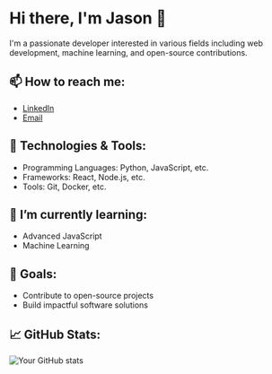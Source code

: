 # Hi there, I'm Jason 👋

I'm a passionate developer interested in various fields including web development, machine learning, and open-source contributions.

## 📫 How to reach me:
- [LinkedIn](https://www.linkedin.com/in/jason-daniel-541ab8231/)
- [Email](mailto:daniel.2@iitj.ac.in)

## 🔧 Technologies & Tools:
- Programming Languages: Python, JavaScript, etc.
- Frameworks: React, Node.js, etc.
- Tools: Git, Docker, etc.

## 🌱 I’m currently learning:
- Advanced JavaScript
- Machine Learning

## 🎯 Goals:
- Contribute to open-source projects
- Build impactful software solutions

## 📈 GitHub Stats:
![Your GitHub stats](https://github-readme-stats.vercel.app/api?username=jason-dan-iel&show_icons=true&theme=radical)
